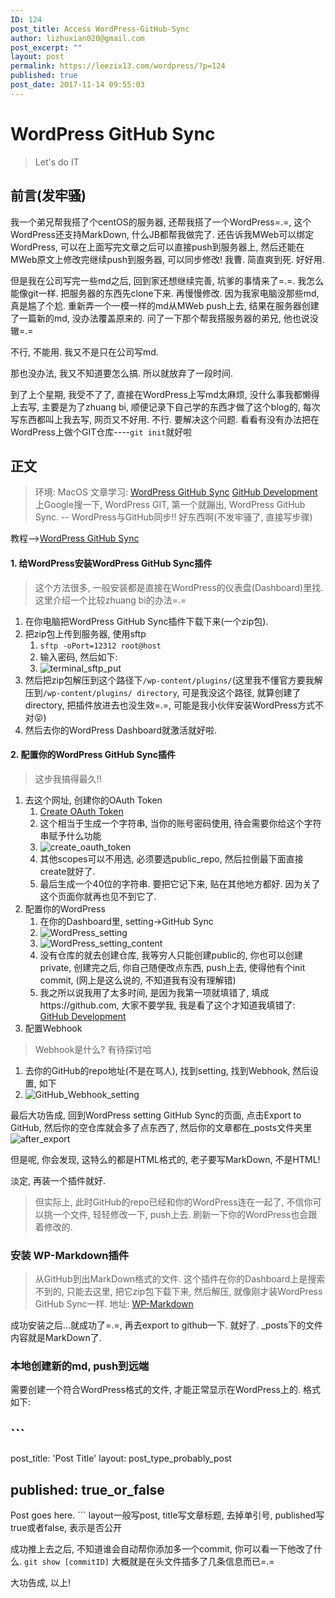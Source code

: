 ```yaml
---
ID: 124
post_title: Access WordPress-GitHub-Sync
author: lizhuxian020@gmail.com
post_excerpt: ""
layout: post
permalink: https://leezix13.com/wordpress/?p=124
published: true
post_date: 2017-11-14 09:55:03
---
```

# WordPress GitHub Sync

> Let's do IT 
## 前言(发牢骚)

我一个弟兄帮我搭了个centOS的服务器, 还帮我搭了一个WordPress=.=, 这个WordPress还支持MarkDown, 什么JB都帮我做完了. 还告诉我MWeb可以绑定WordPress, 可以在上面写完文章之后可以直接push到服务器上, 然后还能在MWeb原文上修改完继续push到服务器, 可以同步修改! 我曹. 简直爽到死. 好好用.

但是我在公司写完一些md之后, 回到家还想继续完善, 坑爹的事情来了=.=. 我怎么能像git一样. 把服务器的东西先clone下来. 再慢慢修改. 因为我家电脑没那些md, 真是尴了个尬. 重新弄一个一模一样的md从MWeb push上去, 结果在服务器创建了一篇新的md, 没办法覆盖原来的. 问了一下那个帮我搭服务器的弟兄, 他也说没辙=.=

不行, 不能用. 我又不是只在公司写md.

那也没办法, 我又不知道要怎么搞. 所以就放弃了一段时间.

到了上个星期, 我受不了了, 直接在WordPress上写md太麻烦, 没什么事我都懒得上去写, 主要是为了zhuang bi, 顺便记录下自己学的东西才做了这个blog的, 每次写东西都叫上我去写, 网页又不好用. 不行. 要解决这个问题. 看看有没有办法把在WordPress上做个GIT仓库----`git init`就好啦

## 正文

> 环境: MacOS 文章学习: [WordPress GitHub Sync][1] [GitHub Development][2] 
上Google搜一下, WordPress GIT, 第一个就蹦出, WordPress GitHub Sync. -- WordPress与GitHub同步!! 好东西啊(不发牢骚了, 直接写步骤)

教程-->[WordPress GitHub Sync][1]

#### 1\. 给WordPress安装WordPress GitHub Sync插件

> 这个方法很多, 一般安装都是直接在WordPress的仪表盘(Dashboard)里找. 这里介绍一个比较zhuang bi的办法=.= 
1.  在你电脑把WordPress GitHub Sync插件下载下来(一个zip包). 
2.  把zip包上传到服务器, 使用sftp 
    1.  `sftp -oPort=12312 root@host`
    2.  输入密码, 然后如下: 
    3.  ![terminal_sftp_put][3]
3.  然后把zip包解压到这个路径下`/wp-content/plugins/`(这里我不懂官方要我解压到`/wp-content/plugins/ directory`, 可是我没这个路径, 就算创建了directory, 把插件放进去也没生效=.=, 可能是我小伙伴安装WordPress方式不对😝)
4.  然后去你的WordPress Dashboard就激活就好啦.

#### 2\. 配置你的WordPress GitHub Sync插件

> 这步我搞得最久!! 
1.  去这个网址, 创建你的OAuth Token 
    1.  [Create OAuth Token][4]
    2.  这个相当于生成一个字符串, 当你的账号密码使用, 待会需要你给这个字符串赋予什么功能
    3.  ![create_oauth_token][5]
    4.  其他scopes可以不用选, 必须要选public_repo, 然后拉倒最下面直接create就好了.
    5.  最后生成一个40位的字符串. 要把它记下来, 贴在其他地方都好. 因为关了这个页面你就再也见不到它了.
2.  配置你的WordPress 
    1.  在你的Dashboard里, setting->GitHub Sync
    2.  ![WordPress_setting][6]
    3.  ![WordPress_setting_content][7]
    4.  没有仓库的就去创建仓库, 我等穷人只能创建public的, 你也可以创建private, 创建完之后, 你自己随便改点东西, push上去, 使得他有个init commit, (网上是这么说的, 不知道我有没有理解错)
    5.  我之所以说我用了太多时间, 是因为我第一项就填错了, 填成https://github.com, 大家不要学我, 我是看了这个才知道我填错了: [GitHub Development][2]
3.  配置Webhook</p>

> Webhook是什么? 有待探讨哈 </blockquote> 
> 1.  去你的GitHub的repo地址(不是在骂人), 找到setting, 找到Webhook, 然后设置, 如下
> 2.  ![GitHub_Webhook_setting][8]
> 
> 最后大功告成, 回到WordPress setting GitHub Sync的页面, 点击Export to GitHub, 然后你的空仓库就会多了点东西了, 然后你的文章都在_posts文件夹里 ![after_export][9]
> 
> 但是呢, 你会发现, 这特么的都是HTML格式的, 老子要写MarkDown, 不是HTML!
> 
> 淡定, 再装一个插件就好.
> 
> > 但实际上, 此时GitHub的repo已经和你的WordPress连在一起了, 不信你可以挑一个文件, 轻轻修改一下, push上去. 刷新一下你的WordPress也会跟着修改的. 
> ### 安装 WP-Markdown插件
> 
> > 从GitHub到出MarkDown格式的文件. 
> 这个插件在你的Dashboard上是搜索不到的, 只能去这里, 把它zip包下载下来, 然后解压, 就像刚才装WordPress GitHub Sync一样. 地址: [WP-Markdown][10]
> 
> 成功安装之后...就成功了=.=, 再去export to github一下. 就好了. _posts下的文件内容就是MarkDown了.
> 
> ### 本地创建新的md, push到远端
> 
> 需要创建一个符合WordPress格式的文件, 才能正常显示在WordPress上的. 格式如下:
> 
> ## ``\`
> 
> post_title: 'Post Title' layout: post_type_probably_post
> 
> ## published: true_or_false
> 
> Post goes here. ``\` layout一般写post, title写文章标题, 去掉单引号, published写true或者false, 表示是否公开
> 
> 成功推上去之后, 不知道谁会自动帮你添加多一个commit, 你可以看一下他改了什么. `git show [commitID]` 大概就是在头文件插多了几条信息而已=.=
> 
> 大功告成, 以上!

 [1]: https://cn.wordpress.org/plugins/wp-github-sync/
 [2]: https://developer.github.com/v3/guides/
 [3]: https://leezix13.com/wordpress/wp-content/uploads/2017/11/terminal_sftp_put.png
 [4]: https://github.com/settings/tokens/new
 [5]: https://leezix13.com/wordpress/wp-content/uploads/2017/11/create_oauth_token.jpg
 [6]: https://leezix13.com/wordpress/wp-content/uploads/2017/11/WordPress_setting.png
 [7]: https://leezix13.com/wordpress/wp-content/uploads/2017/11/WordPress_setting_content.png
 [8]: https://leezix13.com/wordpress/wp-content/uploads/2017/11/GitHub_Webhook_setting.png
 [9]: https://leezix13.com/wordpress/wp-content/uploads/2017/11/after_export.png
 [10]: https://wordpress.org/plugins/wp-markdown/
